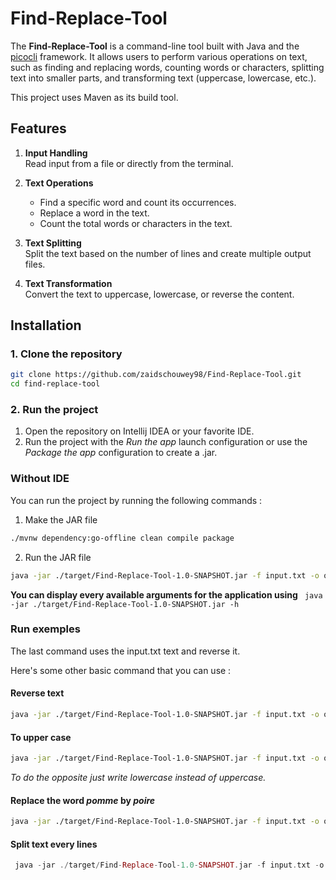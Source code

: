 # Find-Replace-Tool

The **Find-Replace-Tool** is a command-line tool built with Java and the [picocli](https://picocli.info/) framework. It allows users to perform various operations on text, such as finding and replacing words, counting words or characters, splitting text into smaller parts, and transforming text (uppercase, lowercase, etc.).

This project uses Maven as its build tool.
## Features

1. **Input Handling**  
   Read input from a file or directly from the terminal.

2. **Text Operations**
    - Find a specific word and count its occurrences.
    - Replace a word in the text.
    - Count the total words or characters in the text.

3. **Text Splitting**  
   Split the text based on the number of lines and create multiple output files.

4. **Text Transformation**  
   Convert the text to uppercase, lowercase, or reverse the content.
## Installation

### 1. Clone the repository
```bash
git clone https://github.com/zaidschouwey98/Find-Replace-Tool.git
cd find-replace-tool
```
### 2. Run the project
1. Open the repository on Intellij IDEA or your favorite IDE.
2. Run the project with the *Run the app* launch configuration or use the *Package the app* configuration to create a .jar.
### Without IDE
You can run the project by running the following commands :
1. Make the JAR file
```bash
./mvnw dependency:go-offline clean compile package
```
2. Run the JAR file
```bash
java -jar ./target/Find-Replace-Tool-1.0-SNAPSHOT.jar -f input.txt -o output.txt -m reverse 
```
**You can display every available arguments for the application using**
``` java -jar ./target/Find-Replace-Tool-1.0-SNAPSHOT.jar -h```

### Run exemples
The last command uses the input.txt text and reverse it.

Here's some other basic command that you can use :

#### Reverse text
```bash
java -jar ./target/Find-Replace-Tool-1.0-SNAPSHOT.jar -f input.txt -o output.txt -m reverse 
```
#### To upper case
```bash
java -jar ./target/Find-Replace-Tool-1.0-SNAPSHOT.jar -f input.txt -o output.txt -m uppercase
```
*To do the opposite just write lowercase instead of uppercase.*
#### Replace the word *pomme* by *poire*
```bash
java -jar ./target/Find-Replace-Tool-1.0-SNAPSHOT.jar -f input.txt -o output.txt -m replace -w pomme -r poire
```
#### Split text every lines
```php
 java -jar ./target/Find-Replace-Tool-1.0-SNAPSHOT.jar -f input.txt -o output.txt -m split -lts 1
```

